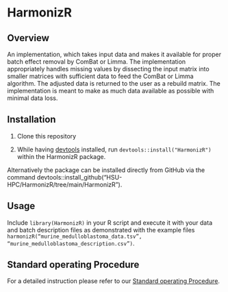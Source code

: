 # HarmonizR
## Overview
An implementation, which takes input data and makes it available for proper batch effect removal by ComBat or Limma. 
The implementation appropriately handles missing values by dissecting the input matrix into smaller matrices with sufficient data to feed the ComBat or Limma algorithm. 
The adjusted data is returned to the user as a rebuild matrix. 
The implementation is meant to make as much data available as possible with minimal data loss.

## Installation
1. Clone this repository

2. While having [devtools](https://www.r-project.org/nosvn/pandoc/devtools.html) installed, run
`devtools::install("HarmonizR")` within the HarmonizR package.

Alternatively the package can be installed directly from GitHub via the command devtools::install_github(“HSU-HPC/HarmonizR/tree/main/HarmonizR”).

## Usage
Include `library(HarmonizR)` in your R script and execute it with your data and batch description files as demonstrated with the example files `harmonizR(“murine_medulloblastoma_data.tsv”, “murine_medulloblastoma_description.csv”)`.

## Standard operating Procedure
For a detailed instruction please refer to our [Standard operating Procedure](https://www.github.com/HSU-HPC/HarmonizR/tree/main/HarmonizR_SOP.pdf).

